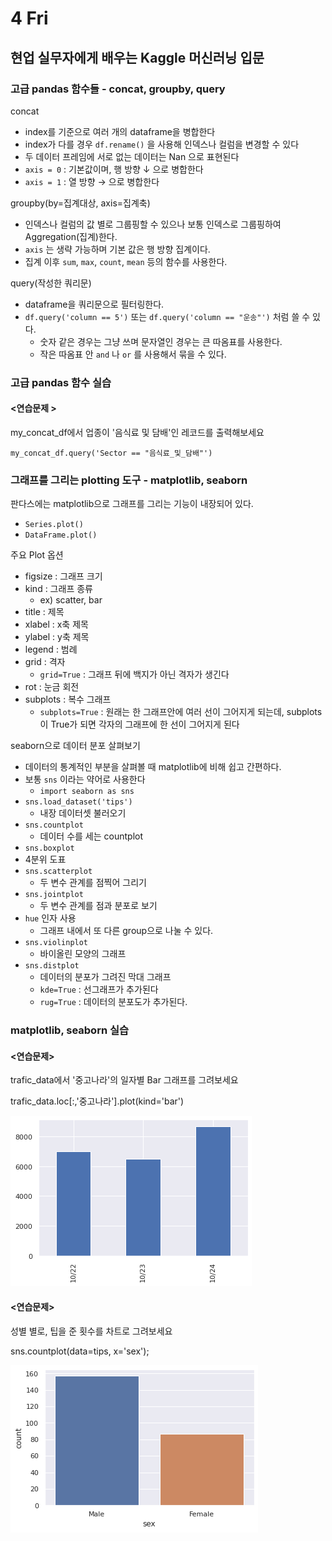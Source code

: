 # 4 Fri

## 현업 실무자에게 배우는 Kaggle 머신러닝 입문

### 고급 pandas 함수들 - concat, groupby, query

concat

* index를 기준으로 여러 개의 dataframe을 병합한다
* index가 다를 경우 `df.rename()` 을 사용해 인덱스나 컬럼을 변경할 수 있다
* 두 데이터 프레임에 서로 없는 데이터는 Nan 으로 표현된다
* `axis = 0` : 기본값이며, 행 방향 ↓ 으로 병합한다
* `axis = 1` : 열 방향 → 으로 병합한다

groupby\(by=집계대상, axis=집계축\)

* 인덱스나 컬럼의 값 별로 그룹핑할 수 있으나 보통 인덱스로 그룹핑하여 Aggregation\(집계\)한다.
* `axis` 는 생략 가능하며 기본 값은 행 방향 집계이다.
* 집계 이후 `sum`, `max`, `count`, `mean` 등의 함수를 사용한다.

query\(작성한 쿼리문\)

* dataframe을 쿼리문으로 필터링한다.
* `df.query('column == 5')` 또는 `df.query('column == "운송"')` 처럼 쓸 수 있다.
  * 숫자 같은 경우는 그냥 쓰며 문자열인 경우는 큰 따옴표를 사용한다.
  * 작은 따옴표 안 `and` 나 `or` 를 사용해서 묶을 수 있다.



### 고급 pandas 함수 실습

#### &lt;연습문제 &gt;

my\_concat\_df에서 업종이 '음식료 및 담배'인 레코드를 출력해보세요

```text
my_concat_df.query('Sector == "음식료_및_담배"')
```



### 그래프를 그리는 plotting 도구 - matplotlib, seaborn

판다스에는 matplotlib으로 그래프를 그리는 기능이 내장되어 있다.

* `Series.plot()`
* `DataFrame.plot()`

주요 Plot 옵션

* figsize : 그래프 크기
* kind : 그래프 종류
  * ex\) scatter, bar
* title : 제목
* xlabel : x축 제목
* ylabel : y축 제목
* legend : 범례
* grid : 격자
  * `grid=True` : 그래프 뒤에 백지가 아닌 격자가 생긴다
* rot : 눈금 회전
* subplots : 복수 그래프
  * `subplots=True` : 원래는 한 그래프안에 여러 선이 그어지게 되는데, subplots이 True가 되면 각자의 그래프에 한 선이 그어지게 된다

seaborn으로 데이터 분포 살펴보기

* 데이터의 통계적인 부분을 살펴볼 때 matplotlib에 비해 쉽고 간편하다.
* 보통 `sns` 이라는 약어로 사용한다
  * `import seaborn as sns`
* `sns.load_dataset('tips')`
  * 내장 데이터셋 불러오기
* `sns.countplot`
  * 데이터 수를 세는 countplot
*  `sns.boxplot`
  * 4분위 도표
* `sns.scatterplot`
  * 두 변수 관계를 점찍어 그리기
* `sns.jointplot`
  * 두 변수 관계를 점과 분포로 보기
* `hue` 인자 사용
  * 그래프 내에서 또 다른 group으로 나눌 수 있다.
* `sns.violinplot`
  * 바이올린 모양의 그래프
* `sns.distplot`
  * 데이터의 분포가 그려진 막대 그래프
  * `kde=True` : 선그래프가 추가된다
  * `rug=True` : 데이터의 분포도가 추가된다.



### matplotlib, seaborn 실습

#### &lt;연습문제&gt;

trafic\_data에서 '중고나라'의 일자별 Bar 그래프를 그려보세요

trafic\_data.loc\[:,'중고나라'\].plot\(kind='bar'\)

![](../../.gitbook/assets/image%20%28495%29.png)



#### &lt;연습문제&gt;

성별 별로, 팁을 준 횟수를 차트로 그려보세요

sns.countplot\(data=tips, x='sex'\);

![](../../.gitbook/assets/image%20%28496%29.png)

